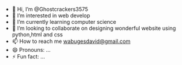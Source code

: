 - 👋 Hi, I’m @Ghostcrackers3575
- 👀 I’m interested in web develop
- 🌱 I’m currently learning computer science
- 💞️ I’m looking to collaborate on designing wonderful website using python,html and css
- 📫 How to reach me wabugesdavid@gmail.com
- 😄 Pronouns: ...
- ⚡ Fun fact: ...

<!---
Ghostcrackers3575/Ghostcrackers3575 is a ✨ special ✨ repository because its `README.md` (this file) appears on your GitHub profile.
You can click the Preview link to take a look at your changes.
--->
